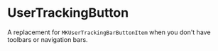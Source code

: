 # UserTrackingButton

A replacement for `MKUserTrackingBarButtonItem` when you don't have toolbars or navigation bars.
